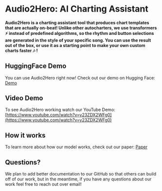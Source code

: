 # Audio2Hero: AI Charting Assistant

#### Audio2Hero is a charting assistant tool that produces chart templates that are actually on-beat! Unlike other autocharters, we use transformers ⚡ instead of predefined algorithms, so the rhythm and button selections are generated in the style of your specific song. You can use the result out of the box, or use it as a starting point to make your own custom charts faster 🎶 !

## HuggingFace Demo
You can use Audio2Hero right now! Check out our demo on Hugging Face: [Demo](https://huggingface.co/spaces/Tim-gubski/Audio2Hero)

## Video Demo
To see Audio2Hero working watch our YouTube Demo: [https://www.youtube.com/watch?v=y23ZDX2WFg0](https://www.youtube.com/watch?v=y23ZDX2WFg0)

## How it works
To learn more about how our model works, check out our paper: [Paper](https://github.com/mb6611/484-clonehero/blob/691cb37b50aafdca9364e9202a797e27dcf9c903/Audio2Hero%20Paper.pdf)

## Questions?
We plan to add better documentation to our GitHub so that others can build off of our work, but in the meantime, if you have any questions about our work feel free to reach out over email!
